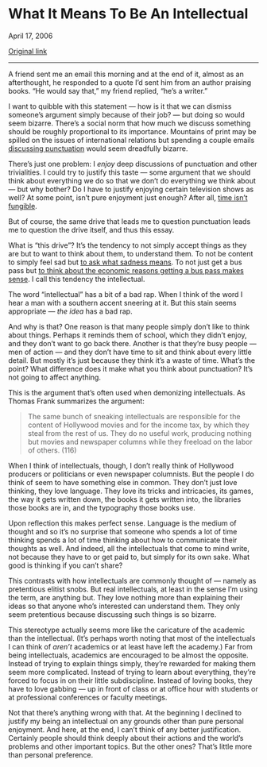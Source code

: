 What It Means To Be An Intellectual
===================================

April 17, 2006

[Original link](http://www.aaronsw.com/weblog/intellectuals)

* * * * *

A friend sent me an email this morning and at the end of it, almost as
an afterthought, he responded to a quote I’d sent him from an author
praising books. “He would say that,” my friend replied, “he’s a writer.”

I want to quibble with this statement — how is it that we can dismiss
someone’s argument simply because of their job? — but doing so would
seem bizarre. There’s a social norm that how much we discuss something
should be roughly proportional to its importance. Mountains of print may
be spilled on the issues of international relations but spending a
couple emails [discussing
punctuation](http://daringfireball.net/2003/03/antialiasing) would seem
dreadfully bizarre.

There’s just one problem: I *enjoy* deep discussions of punctuation and
other trivialities. I could try to justify this taste — some argument
that we should think about everything we do so that we don’t do
everything we think about — but why bother? Do I have to justify
enjoying certain television shows as well? At some point, isn’t pure
enjoyment just enough? After all, [time isn’t
fungible](http://www.aaronsw.com/weblog/productivity).

But of course, the same drive that leads me to question punctuation
leads me to question the drive itself, and thus this essay.

What is “this drive”? It’s the tendency to not simply accept things as
they are but to want to think about them, to understand them. To not be
content to simply feel sad but [to ask what sadness
means](http://www.plover.com/blog/aliens/emotions.html). To not just get
a bus pass but [to think about the economic reasons getting a bus pass
makes
sense](http://vitanuova.loyalty.org/weblog/nb.cgi/view/vitanuova/2005/11/04/0).
I call this tendency the intellectual.

The word “intellectual” has a bit of a bad rap. When I think of the word
I hear a man with a southern accent sneering at it. But this stain seems
appropriate — *the idea* has a bad rap.

And why is that? One reason is that many people simply don’t like to
think about things. Perhaps it reminds them of school, which they didn’t
enjoy, and they don’t want to go back there. Another is that they’re
busy people — men of action — and they don’t have time to sit and think
about every little detail. But mostly it’s just because they think it’s
a waste of time. What’s the point? What difference does it make what you
think about punctuation? It’s not going to affect anything.

This is the argument that’s often used when demonizing intellectuals. As
Thomas Frank summarizes the argument:

> The same bunch of sneaking intellectuals are responsible for the
> content of Hollywood movies and for the income tax, by which they
> steal from the rest of us. They do no useful work, producing nothing
> but movies and newspaper columns while they freeload on the labor of
> others. (116)

When I think of intellectuals, though, I don’t really think of Hollywood
producers or politicians or even newspaper columnists. But the people I
do think of seem to have something else in common. They don’t just love
thinking, they love language. They love its tricks and intricacies, its
games, the way it gets written down, the books it gets written into, the
libraries those books are in, and the typography those books use.

Upon reflection this makes perfect sense. Language is the medium of
thought and so it’s no surprise that someone who spends a lot of time
thinking spends a lot of time thinking about how to communicate their
thoughts as well. And indeed, all the intellectuals that come to mind
write, not because they have to or get paid to, but simply for its own
sake. What good is thinking if you can’t share?

This contrasts with how intellectuals are commonly thought of — namely
as pretentious elitist snobs. But real intellectuals, at least in the
sense I’m using the term, are anything but. They love nothing more than
explaining their ideas so that anyone who’s interested can understand
them. They only seem pretentious because discussing such things is so
bizarre.

This stereotype actually seems more like the caricature of the academic
than the intellectual. (It’s perhaps worth noting that most of the
intellectuals I can think of *aren’t* academics or at least have left
the academy.) Far from being intellectuals, academics are encouraged to
be almost the opposite. Instead of trying to explain things simply,
they’re rewarded for making them seem more complicated. Instead of
trying to learn about everything, they’re forced to focus in on their
little subdiscipline. Instead of loving books, they have to love gabbing
— up in front of class or at office hour with students or at
professional conferences or faculty meetings.

Not that there’s anything wrong with that. At the beginning I declined
to justify my being an intellectual on any grounds other than pure
personal enjoyment. And here, at the end, I can’t think of any better
justification. Certainly people should think deeply about their actions
and the world’s problems and other important topics. But the other ones?
That’s little more than personal preference.
